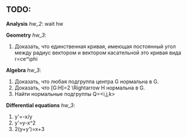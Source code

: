 ## TODO:

**Analysis** *hw_2*: wait hw

**Geometry** *hw_3*:
1) Доказать, что единственная кривая, имеющая постоянный угол между радиус вектором и вектором касательной это кривая вида
r=ce^\phi

**Algebra** *hw_3*:
1) Доказать, что любая подгруппа центра G нормальна в G.
2) Доказать, что [G:H]=2 \Rightarrow H нормальна в G.
3) Найти нормальные подгруппы Q=<i,j,k>

**Differential equations** *hw_3*:
1) y'=-x/y
2) y'=y-x^2
3) 2(y+y')=x+3
